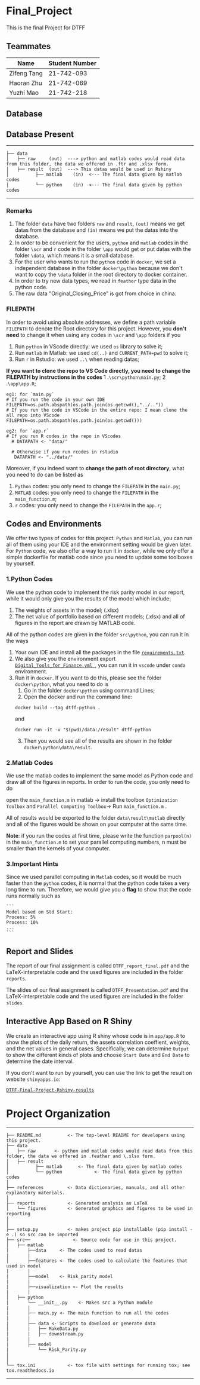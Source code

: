 Final_Project
==============================

This is the final Project for DTFF

## Teammates
|Name        | Student Number|
| ---        |---            |
|Zifeng Tang |  21-742-093   |
| Haoran Zhu |  21-742-069   |
| Yuzhi Mao  |  21-742-218   |

## Database 
Database Present
---------------
---------------
    ├── data
    │   ├── raw     (out)  ---> python and matlab codes would read data from this folder, the data we offered in .ftr and .xlsx form.
    │   ├── result  (out)  ---> This datas would be used in Rshiny
    │          ├── matlab    (in)  <--- The final data given by matlab codes  
    │          └── python    (in)  <--- The final data given by python codes

---------------

### Remarks
1. The folder `data` have two folders `raw` and `result`, `(out)` means we get datas from the database and `(in)` means we put the datas into the database.
2. In order to be convenient for the users, `python` and `matlab` codes in the folder `\scr` and `r` code in the folder `\app` would get or put datas with the folder `\data`, which means it is a small database.
3. For the user who wants to run the `python` code in `docker`, we set a independent database in the folder `docker\python` because we don't want to copy the `\data` folder in the root directory to docker container.
4. In order to try new data types, we read in `feather` type data in the python code.
5. The raw data "Original_Closing_Price" is got from choice in china.

### FILEPATH
In order to avoid using absolute addresses, we define a path variable `FILEPATH` to denote the Root directory for this project. However, you **don't need** to change it when using any codes in `\scr` and `\app` folders if you  
1. Run `python` in VScode directly: we used `os` library to solve it; 
2. Run `matlab` in Matlab: we used `cd(..)` and `CURRENT_PATH=pwd` to solve it;
3. Run `r` in Rstudio: we used `..\` when reading datas;

**If you want to clone the repo to VS Code directly, you need to change the FILEPATH by instructions in the codes**
1 .`\scr\python\main.py`;
2 .`\app\app.R`;

```
eg1: for `main.py`
# If you run the code in your own IDE
FILEPATH=os.path.abspath(os.path.join(os.getcwd(),"../.."))
# If you run the code in VSCode in the entire repo: I mean clone the all repo into VScode
FILEPATH=os.path.abspath(os.path.join(os.getcwd()))
```

```
eg2: for `app.r`
# If you run R codes in the repo in VScodes 
  # DATAPATH <- "data/"

  # Otherwise if you run rcodes in rstudio
   DATAPATH <- "../data/"
```

Moreover, if you indeed want to **change the path of root directory**, what you need to do can be listed as
1. `Python` codes: you only need to change the `FILEPATH` in the `main.py`;
2. `MATLAB` codes: you only need to change the `FILEPATH` in the `main_function.m`;
3. `r` codes: you only need to change the `FILEPATH` in the `app.r`;


## Codes and Environments
We offer two types of codes for this project: `Python` and `Matlab`, you can run all of them using your IDE and the environment setting would be given later. For `Python` code, we also offer a way to run it in `docker`, while we only offer a simple dockerfile for matlab code since you need to update some toolboxes by yourself.
### 1.Python Codes
We use the python code to implement the risk parity model in our report, while it would only give you the results of the model which include:
1. The weights of assets in the model; (.xlsx)
2. The net value of portfolio based on different models; (.xlsx)
and all of figures in the report are drawn by MATLAB code.

All of the python codes are given in the folder `src\python`, you can run it in the ways
1. Your own IDE and install all the packages in the file [`requirements.txt`](./src/python/requirements.txt).
2. We also give you the environment export [`Digital_Tools_for_Finance.yml `](./Digital_Tools_for_Finance.yml), you can run it in `vscode` under `conda` environment.
3. Run it in `docker`. If you want to do this, please see the folder `docker\python`, what you need to do is
   1) Go in the folder `docker\python` using command Lines;
   2) Open the docker and run the command line:
   ```
   docker build --tag dtff-python .
   ```
   and 
   ```
   docker run -it -v "$(pwd)/data:/result" dtff-python
   ```
   3) Then you would see all of the results are shown in the folder `docker\python\data\result`.
   

### 2.Matlab Codes     
   We use the matlab codes to implement the same model as Python code and draw all of the figures in reports. In order to run the code, you only need to do
   
   open the `main_function.m` in matlab -> install the toolbox `Optimization Toolbox` and `Parallel Computing Toolbox`-> Run `main_function.m` .
   
   All of results would be exported to the folder `data\result\matlab` directly and all of the figures would be shown on your computer at the same time.
 
   **Note**: if you run the codes at first time, please write the function `parpool(n)` in the `main_function.m` to set your parallel computing numbers, n must be smaller than the kernels of your computer. 
   
### 3.Important Hints
Since we used parallel computing in `Matlab` codes, so it would be much faster than the `python` codes, it is normal that the python code takes a very long time to run. Therefore, we would give you a **flag** to show that the code runs normally such as
    
    ```
    Model based on Std Start:
    Process: 5%
    Process: 10%
    ...
    ```
    
## Report and Slides
The report of our final assignment is called `DTFF_report_final.pdf` and the LaTeX-interpretable code and the used figures are included in the folder `reports`. 

The slides of our final assignment is called `DTFF_Presentation.pdf` and the LaTeX-interpretable code and the used figures are included in the folder `slides`. 

## Interactive App Based on R Shiny
We create an interactive app using R shiny whose code is in `app/app.R` to show the plots of the daily return, the assets correlation coeffient, weights, and the net values in general cases. Specifically, we can determine `Output` to show the different kinds of plots and choose `Start Date` and `End Date` to determine the date interval.

If you don't want to run by yourself, you can use the link to get the result on website `shinyapps.io`:

[`DTFF-Final-Project-Rshiny-results`](https://sticker98.shinyapps.io/shiny/?_ga=2.200801197.263085363.1671393522-251602509.1671393522)


# Project Organization
------------

    ├── README.md          <- The top-level README for developers using this project.
    ├── data
    │   ├── raw       <- python and matlab codes would read data from this folder, the data we offered in .feather and \.xlsx form.
    │   ├── result      
    │          ├── matlab      <- The final data given by matlab codes
    │          └── python            <- The final data given by python codes
    │
    ├── references         <- Data dictionaries, manuals, and all other explanatory materials.
    │
    ├── reports            <- Generated analysis as LaTeX
    │   └── figures        <- Generated graphics and figures to be used in reporting
    │
    │
    ├── setup.py           <- makes project pip installable (pip install -e .) so src can be imported
    ├── src──                <- Source code for use in this project.
    │   ├── matlab 
    |       ├──data     <- The codes used to read datas
    |       |  
    │       ├──features <- The codes used to calculate the features that used in model
    |       |
    |       ├──model    <- Risk_parity model
    |       |
    |       ├──visualization <- Plot the results
    |       |
    │   ├── python
    |       └── __init__.py    <- Makes src a Python module
    |       |  
    |       ├── main.py <- The main function to run all the codes
    |       |
    |       ├── data <- Scripts to download or generate data
    │       |   ├── MakeData.py
    |       |   ├── downstream.py
    |       |
    |       ├── model
    |           └── Risk_Parity.py
    │ 
    │
    └── tox.ini            <- tox file with settings for running tox; see tox.readthedocs.io


--------

